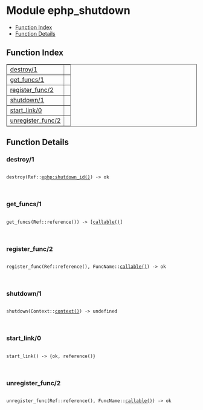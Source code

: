 

# Module ephp_shutdown #
* [Function Index](#index)
* [Function Details](#functions)

<a name="index"></a>

## Function Index ##


<table width="100%" border="1" cellspacing="0" cellpadding="2" summary="function index"><tr><td valign="top"><a href="#destroy-1">destroy/1</a></td><td></td></tr><tr><td valign="top"><a href="#get_funcs-1">get_funcs/1</a></td><td></td></tr><tr><td valign="top"><a href="#register_func-2">register_func/2</a></td><td></td></tr><tr><td valign="top"><a href="#shutdown-1">shutdown/1</a></td><td></td></tr><tr><td valign="top"><a href="#start_link-0">start_link/0</a></td><td></td></tr><tr><td valign="top"><a href="#unregister_func-2">unregister_func/2</a></td><td></td></tr></table>


<a name="functions"></a>

## Function Details ##

<a name="destroy-1"></a>

### destroy/1 ###

<pre><code>
destroy(Ref::<a href="ephp.md#type-shutdown_id">ephp:shutdown_id()</a>) -&gt; ok
</code></pre>
<br />

<a name="get_funcs-1"></a>

### get_funcs/1 ###

<pre><code>
get_funcs(Ref::reference()) -&gt; [<a href="#type-callable">callable()</a>]
</code></pre>
<br />

<a name="register_func-2"></a>

### register_func/2 ###

<pre><code>
register_func(Ref::reference(), FuncName::<a href="#type-callable">callable()</a>) -&gt; ok
</code></pre>
<br />

<a name="shutdown-1"></a>

### shutdown/1 ###

<pre><code>
shutdown(Context::<a href="#type-context">context()</a>) -&gt; undefined
</code></pre>
<br />

<a name="start_link-0"></a>

### start_link/0 ###

<pre><code>
start_link() -&gt; {ok, reference()}
</code></pre>
<br />

<a name="unregister_func-2"></a>

### unregister_func/2 ###

<pre><code>
unregister_func(Ref::reference(), FuncName::<a href="#type-callable">callable()</a>) -&gt; ok
</code></pre>
<br />

